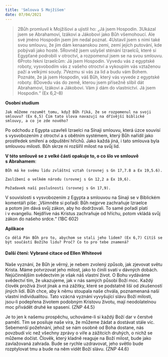 ```yaml
---
title: 'Smlouva S Mojžíšem'
date: 07/04/2021
---
```


> <p></p>
> 2Bůh promluvil k Mojžíšovi a ujistil ho: „Já jsem Hospodin. 3Ukázal jsem se Abrahamovi, Izákovi a Jákobovi jako Bůh všemohoucí. Ale své jméno Hospodin jsem jim nedal poznat. 4Ustavil jsem s nimi také svou smlouvu, že jim dám kenaanskou zemi, zemi jejich putování, kde pobývali jako hosté. 5Rovněž jsem uslyšel sténání Izraelců, které si Egypťané podrobili v otroctví, a rozpomenul jsem se na svou smlouvu. 6Proto řekni Izraelcům: Já jsem Hospodin. Vyvedu vás z egyptské roboty, vysvobodím vás z vašeho otroctví a vykoupím vás vztaženou paží a velkými soudy. 7Vezmu si vás za lid a budu vám Bohem. Poznáte, že já jsem Hospodin, váš Bůh, který vás vyvede z egyptské roboty. 8Dovedu vás do země, kterou jsem přísežně slíbil dát Abrahamovi, Izákovi a Jákobovi. Vám ji dám do vlastnictví. Já jsem Hospodin.“ (Ex 6,2–8)

**Osobní studium**

`Jak můžeme rozumět tomu, když Bůh říká, že se rozpomenul na svoji smlouvu? (Ex 6,5) Čím tato slova navazují na dřívější biblické smlouvy, a co je zde nového?`

Po odchodu z Egypta uzavřeli Izraelci na Sínaji smlouvu, která úzce souvisí s vysvobozením z otroctví a s obětním systémem, který Bůh nařídil jako prostředek smíření a odpuštění hříchů. Jako každá jiná, i tato smlouva byla smlouvou milosti. Bůh skrze ni rozšířil milost na svůj lid.

**V této smlouvě se z velké části opakuje to, o co šlo ve smlouvě s Abrahamem**:

`Bůh má ke svému lidu zvláštní vztah (srov­nej s Gn 17,7.8 a Ex 19,5.6).`

`Zaslíbení o velkém národu (srovnej s Gn 12,2 a Ex 19,6).`

`Požadavek naší poslušnosti (srovnej s Gn 17,9).`

V souvislosti s vysvobozením z Egypta a smlouvou na Sínaji se v Biblickém komentáři píše: „Všimněte si pořadí: Bůh nejprve zachraňuje Izraelce a potom jim dává svůj zákon, aby ho dodržovali. To samé pořadí platí i v evangeliu. Nejdříve nás Kristus zachraňuje od hříchu, potom vkládá svůj zákon do našeho srdce.“ (1BC 602)

**Aplikace**

`Co dělá Pán Bůh pro to, abychom se stali jeho lidem? (Ex 6,7) Cítíš se být součástí Božího lidu? Proč? Co to pro tebe znamená?`

#### Další čtení: Vybrané citace od Ellen Whiteové

Naše vyznání, že Bůh je věrný, je nebem zvolený způsob, jak zjevovat světu Krista. Máme potvrzovat jeho milost, jako to činili svatí v dávných dobách. Nejúčinnějším svědectvím je však náš vlastní život. O Bohu vydáváme svědectví tím, že ukazujeme, jak v nás samých působí Boží moc. Každý člověk prožívá život jinak a má zážitky, které se podstatně liší od zkušeností jiných lidí. Bůh chce, aby k němu stoupala naše chvála, poznamenaná naší vlastní individualitou. Tato vzácná vyznání vyvyšující slávu Boží milosti, jsou-li podepřena životem podobným Kristovu životu, mají neodolatelnou moc přivádět druhé ke spasení. {ZNP 44.5}

Je to jen k našemu prospěchu, uchováme-li si každý Boží dar v čerstvé paměti. Tím se posiluje naše víra, že můžeme žádat a dostávat stále víc. Sebemenší požehnání, jehož se nám osobně od Boha dostane, nás povzbudí víc než všechny zprávy o víře a zážitcích druhých, o nichž se můžeme dočíst. Člověk, který kladně reaguje na Boží milost, bude jako zavlažovaná zahrada. Bude se rychle uzdravovat, jeho světlo bude rozptylovat tmu a bude na něm vidět Boží slávu. {ZNP 44.6}